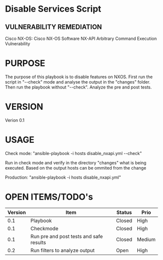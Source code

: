 # Disable Services Script
## VULNERABILITY REMEDIATION
Cisco NX-OS: Cisco NX-OS Software NX-API Arbitrary Command Execution Vulnerability

# PURPOSE
The purpose of this playbook is to disable features on NXOS. First run the script in "--check" mode and analyse the output in the "changes" folder. Then run the playbook without "--check". Analyze the pre and post tests.

# VERSION
Verion 0.1
# USAGE
Check mode:
"ansible-playbook -i hosts disable_nxapi.yml --check"

Run in check mode and verify in the directory "changes" what is being executed. Based on the output hosts can be ommited from the change

Production:
"ansible-playbook -i hosts disable_nxapi.yml"


# OPEN ITEMS/TODO's
Version | Item | Status | Prio
--------|------|------- | ------
0.1 | Playbook | Closed | High
0.1 | Checkmode | Closed | High
0.1 | Run pre and post tests and safe results | Closed | Medium
0.2 | Run filters to analyze output | Open | High

